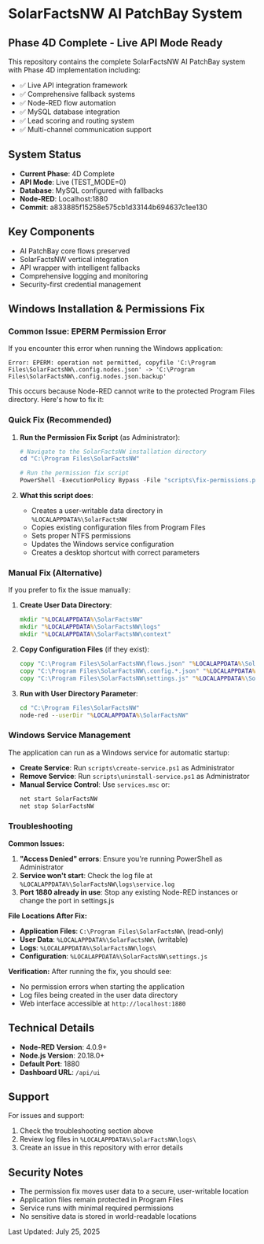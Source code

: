# SolarFactsNW AI PatchBay System

## Phase 4D Complete - Live API Mode Ready

This repository contains the complete SolarFactsNW AI PatchBay system with Phase 4D implementation including:

- ✅ Live API integration framework
- ✅ Comprehensive fallback systems  
- ✅ Node-RED flow automation
- ✅ MySQL database integration
- ✅ Lead scoring and routing system
- ✅ Multi-channel communication support

## System Status
- **Current Phase**: 4D Complete
- **API Mode**: Live (TEST_MODE=0)
- **Database**: MySQL configured with fallbacks
- **Node-RED**: Localhost:1880
- **Commit**: a833885f15258e575cb1d33144b694637c1ee130

## Key Components
- AI PatchBay core flows preserved
- SolarFactsNW vertical integration
- API wrapper with intelligent fallbacks
- Comprehensive logging and monitoring
- Security-first credential management

## Windows Installation & Permissions Fix

### Common Issue: EPERM Permission Error

If you encounter this error when running the Windows application:
```
Error: EPERM: operation not permitted, copyfile 'C:\Program Files\SolarFactsNW\.config.nodes.json' -> 'C:\Program Files\SolarFactsNW\.config.nodes.json.backup'
```

This occurs because Node-RED cannot write to the protected Program Files directory. Here's how to fix it:

### Quick Fix (Recommended)

1. **Run the Permission Fix Script** (as Administrator):
   ```powershell
   # Navigate to the SolarFactsNW installation directory
   cd "C:\Program Files\SolarFactsNW"
   
   # Run the permission fix script
   PowerShell -ExecutionPolicy Bypass -File "scripts\fix-permissions.ps1"
   ```

2. **What this script does**:
   - Creates a user-writable data directory in `%LOCALAPPDATA%\SolarFactsNW`
   - Copies existing configuration files from Program Files
   - Sets proper NTFS permissions
   - Updates the Windows service configuration
   - Creates a desktop shortcut with correct parameters

### Manual Fix (Alternative)

If you prefer to fix the issue manually:

1. **Create User Data Directory**:
   ```cmd
   mkdir "%LOCALAPPDATA%\SolarFactsNW"
   mkdir "%LOCALAPPDATA%\SolarFactsNW\logs"
   mkdir "%LOCALAPPDATA%\SolarFactsNW\context"
   ```

2. **Copy Configuration Files** (if they exist):
   ```cmd
   copy "C:\Program Files\SolarFactsNW\flows.json" "%LOCALAPPDATA%\SolarFactsNW\"
   copy "C:\Program Files\SolarFactsNW\.config.*.json" "%LOCALAPPDATA%\SolarFactsNW\"
   copy "C:\Program Files\SolarFactsNW\settings.js" "%LOCALAPPDATA%\SolarFactsNW\"
   ```

3. **Run with User Directory Parameter**:
   ```cmd
   cd "C:\Program Files\SolarFactsNW"
   node-red --userDir "%LOCALAPPDATA%\SolarFactsNW"
   ```

### Windows Service Management

The application can run as a Windows service for automatic startup:

- **Create Service**: Run `scripts\create-service.ps1` as Administrator
- **Remove Service**: Run `scripts\uninstall-service.ps1` as Administrator
- **Manual Service Control**: Use `services.msc` or:
  ```cmd
  net start SolarFactsNW
  net stop SolarFactsNW
  ```

### Troubleshooting

**Common Issues:**

1. **"Access Denied" errors**: Ensure you're running PowerShell as Administrator
2. **Service won't start**: Check the log file at `%LOCALAPPDATA%\SolarFactsNW\logs\service.log`
3. **Port 1880 already in use**: Stop any existing Node-RED instances or change the port in settings.js

**File Locations After Fix:**
- **Application Files**: `C:\Program Files\SolarFactsNW\` (read-only)
- **User Data**: `%LOCALAPPDATA%\SolarFactsNW\` (writable)
- **Logs**: `%LOCALAPPDATA%\SolarFactsNW\logs\`
- **Configuration**: `%LOCALAPPDATA%\SolarFactsNW\settings.js`

**Verification:**
After running the fix, you should see:
- No permission errors when starting the application
- Log files being created in the user data directory
- Web interface accessible at `http://localhost:1880`

## Technical Details

- **Node-RED Version**: 4.0.9+
- **Node.js Version**: 20.18.0+
- **Default Port**: 1880
- **Dashboard URL**: `/api/ui`

## Support

For issues and support:
1. Check the troubleshooting section above
2. Review log files in `%LOCALAPPDATA%\SolarFactsNW\logs\`
3. Create an issue in this repository with error details

## Security Notes

- The permission fix moves user data to a secure, user-writable location
- Application files remain protected in Program Files
- Service runs with minimal required permissions
- No sensitive data is stored in world-readable locations

Last Updated: July 25, 2025
